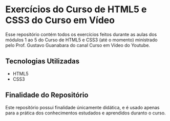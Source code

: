# Exercícios do Curso de HTML5 e CSS3 do Curso em Vídeo

Esse repositório contém todos os exercícios feitos durante as aulas dos módulos 1 ao 5 do Curso de HTML5 e CSS3 (até o momento) ministrado pelo Prof. Gustavo Guanabara do canal Curso em Vídeo do Youtube.

## Tecnologias Utilizadas

- HTML5
- CSS3

## Finalidade do Repositório

Este repositório possui finalidade únicamente didática, e é usado apenas para a prática dos conhecimentos estudados e aprendidos duranto o curso.